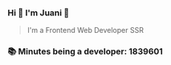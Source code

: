 ### Hi 👋 I&#39;m Juani 🦁

> I&#39;m a Frontend Web Developer SSR

### 📚 Minutes being a developer: 1839601
